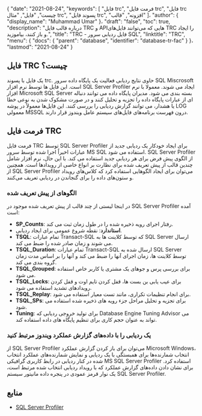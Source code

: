{
  "date": "2021-08-24",
  "keywords": [
"فایل trc",
"فرمت فایل trc",
"فایل trc چیست",
"فایل",
"مثال trc",
"پسوند فایل trc",
"افزونه",
"قالب"
]،
  "author": {
    "display_name": "Muhammad Umar"
}،
  "draft": "false",
  "toc": true,
  "description": "درباره قالب فایل TRC و APIهایی که می‌توانند فایل‌های TRC را ایجاد و باز کنند، بیاموزید.",
  "title": "TRC - فایل ردیابی سرور SQL",
  "linktitle": "TRC",
  "menu": {
    "docs": {
      "parent": "database",
      "identifier": "database-tr-fac"
}
}،
  "lastmod": "2021-08-24"
}

## فایل TRC چیست؟
یک فایل با پسوند trc. حاوی نتایج ردیابی فعالیت یک پایگاه داده سرور SQL Miscrosoft است. این فایل ها توسط نرم افزار SQL Server Profiler ایجاد می شوند. معمولا با نرم افزار Microsoft SQL Server بسته بندی می شود. مدیران پایگاه داده می توانند دنباله ای از عبارات پایگاه داده را تجزیه و تحلیل کنند و در صورت مشکوک شدن به نوعی خطا یا هشدار، می توانند گزارش ردیابی را بررسی کنند. این فایل‌ها معمولاً در پوشه LOG معمولی MSSQL درون فهرست برنامه‌های فایل‌های سیستم عامل ویندوز قرار دارند.

## فرمت فایل TRC
فرمت فایل TRC توسط SQL Server Profiler برای ایجاد خودکار یک ردیابی جدید از عبارات اخیراً اجرا شده توسط سرور MS SQL استفاده می شود. SQL Server Profiler از الگوی پیش فرض برای هر ردیابی جدید استفاده می کند. با این حال، نرم افزار شامل چندین قالب از پیش تعریف شده برای نظارت بر انواع خاصی از رویدادها است. همچنین از SQL Server Profiler می‌توان برای ایجاد الگوهایی استفاده کرد که کلاس‌های رویداد و ستون‌های داده را برای گنجاندن در ردیابی تعریف می‌کنند.

### الگوهای از پیش تعریف شده
در اینجا لیستی از چند قالب از پیش تعریف شده موجود در SQL Server Profiler آمده است:
- **SP_Counts**: رفتار اجرای رویه ذخیره شده را در طول زمان ثبت می کند.
- **استاندارد**: نقطه شروع عمومی برای ایجاد ردیابی.
- **TSQL**: تمام عبارات Transact-SQL که توسط کلاینت ها به SQL Server ارسال می شوند و زمان صادر شده را ضبط می کند.
- **TSQL_Duration**: تمام عبارات Transact-SQL ارسال شده به SQL Server توسط کلاینت ها، زمان اجرای آنها را ضبط می کند و آنها را بر اساس مدت زمان گروه بندی می کند.
- **TSQL_Grouped**: برای بررسی پرس و جوهای یک مشتری یا کاربر خاص استفاده می شود.
- **TSQL_Locks**: برای عیب یابی بن بست ها، قفل کردن تایم اوت و قفل کردن رویدادهای تشدید استفاده می شود.
- **TSQL_Replay**: برای انجام تنظیمات تکراری، مانند تست معیار استفاده می شود.
- **TSQL_SPs**: برای تجزیه و تحلیل مراحل جزء رویه های ذخیره شده استفاده می شود.
- **Tuning**: برای تولید خروجی ردیابی که Database Engine Tuning Advisor می تواند به عنوان حجم کاری برای تنظیم پایگاه های داده استفاده کند.
### یک ردیابی را با داده‌های گزارش عملکرد ویندوز مرتبط کنید
از SQL Server Profiler می‌توان برای باز کردن گزارش عملکرد Microsoft Windows، انتخاب شمارنده‌ها برای همبستگی با یک ردیابی و نمایش شمارنده‌های عملکرد انتخاب شده در کنار ردیابی در رابط کاربری گرافیکی MS SQL Server Profiler استفاده کرد. برای نشان دادن داده‌های گزارش عملکرد که با رویداد ردیابی انتخاب شده مرتبط است، یک نوار قرمز عمودی در پنجره داده مانیتور سیستم SQL Server Profiler.


## منابع ##

* [SQL Server Profiler](https://learn.microsoft.com/en-us/sql/tools/sql-server-profiler/sql-server-profiler?view=sql-server-ver15)


